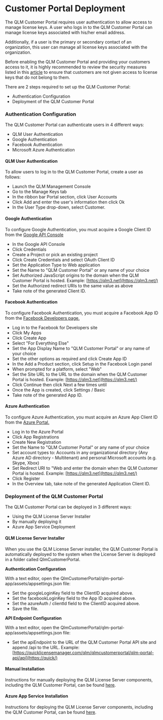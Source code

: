 # Customer Portal Deployment

The QLM Customer Portal requires user authentication to allow access to manage license keys. A user who logs in to the QLM Customer Portal can manage license keys associated with his/her email address.

Additionally, if a user is the primary or secondary contact of an organization, this user can manage all license keys associated with the organization.

Before enabling the QLM Customer Portal and providing your customers access to it, it is highly recommended to review the security measures listed in this [article](customer-portal-security-measures.md) to ensure that customers are not given access to license keys that do not belong to them.

There are 2 steps required to set up the QLM Customer Portal:

* Authentication Configuration
* Deployment of the QLM Customer Portal

### Authentication Configuration

The QLM Customer Portal can authenticate users in 4 different ways:

* QLM User Authentication
* Google Authentication
* Facebook Authentication
* Microsoft Azure Authentication

#### QLM User Authentication

To allow users to log in to the QLM Customer Portal, create a user as follows:

* Launch the QLM Management Console
* Go to the Manage Keys tab
* In the ribbon bar Portal section, click User Accounts
* Click Add and enter the user's information then click Ok
* In the User Type drop-down, select Customer.

#### Google Authentication

To configure Google Authentication, you must acquire a Google Client ID from the [Google API Console](https://console.developers.google.com/)

* In the Google API Console
* Click Credentials
* Create a Project or pick an existing project
* Click Create Credentials and select OAuth Client ID
* Set the Application Type to Web application
* Set the Name to "QLM Customer Portal" or any name of your choice
* Set Authorized JavaScript origins to the domain when the QLM Customer Portal is hosted. Example: [https://qlm3.net](https://qlm3.net/)
* Set the Authorized redirect URIs to the same value as above
* Take note of the generated Client ID.

#### Facebook Authentication

To configure Facebook Authentication, you must acquire a Facebook App ID from the [Facebook Developers page.](https://developers.facebook.com/apps)

* Log in to the Facebook for Developers site
* Click My Apps
* Click Create App
* Select "For Everything Else"
* Set the App Display Name to "QLM Customer Portal" or any name of your choice
* Set the other options as required and click Create App ID
* In the Add a Product section, click Setup in the Facebook Login panel
* When prompted for a platform, select "Web"
* Set the Site URL to the URL to the domain when the QLM Customer Portal is hosted. Example: [https://qlm3.net](https://qlm3.net/)
* Click Continue then click Next a few times until&#x20;
* Once the App is created, click Settings / Basic
* Take note of the generated App ID.

#### Azure Authentication

To configure Azure Authentication, you must acquire an Azure App Client ID from the [Azure Portal.](https://portal.azure.com/)

* Log in to the Azure Portal
* Click App Registrations
* Create New Registration
* Set the Name to "QLM Customer Portal" or any name of your choice
* Set account types to: Accounts in any organizational directory (Any Azure AD directory - Multitenant) and personal Microsoft accounts (e.g. Skype, Xbox)
* Set Redirect URI to "Web and enter the domain when the QLM Customer Portal is hosted. Example: [https://qlm3.net](https://qlm3.net/)
* Click Register
* In the Overview tab, take note of the generated Application Client ID.&#x20;

### Deployment of the QLM Customer Portal

The QLM Customer Portal can be deployed in 3 different ways:

* Using the QLM License Server Installer
* By manually deploying it
* Azure App Service Deployment

#### QLM License Server Installer

When you use the QLM License Server installer, the QLM Customer Portal is automatically deployed to the system when the License Server is deployed in a folder called QlmCustomerPortal.

**Authentication Configuration**

With a text editor, open the QlmCustomerPortal/qlm-portal-app/assets/appsettings.json file:

* Set the googleLoginKey field to the ClientID acquired above.
* Set the facebookLoginKey field to the App ID acquired above.
* Set the azureAuth / clientId field to the ClientID acquired above.
* Save the file.

**API Endpoint Configuration**

With a text editor, open the QlmCustomerPortal/qlm-portal-app/assets/appsettings.json file:

* Set the apiEndpoint to the URL of the QLM Customer Portal API site and append /api to the URL. Example: [https://quicklicensemanager.com/qlm/qlmcustomerportal/qlm-portal-api/api](https://quick/)

#### Manual Installation

Instructions for manually deploying the QLM License Server components, including the QLM Customer Portal, can be found [here](../qlm-license-server/how-to-install-the-qlm-license-server.md).

#### Azure App Service Installation

Instructions for deploying the QLM License Server components, including the QLM Customer Portal, can be found [here](../qlm-license-server/qlm-v12+-azure-integration.md).
